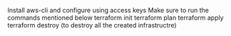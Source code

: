 Install aws-cli and configure using access keys
Make sure to run the commands mentioned below
terraform init
terraform plan
terraform apply  
terraform destroy (to destroy all the created infrastructre)
